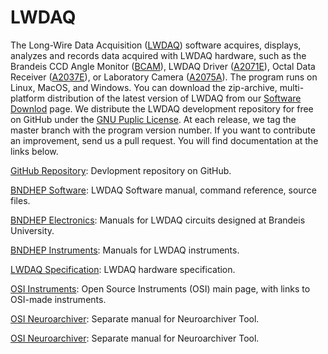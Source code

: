 # LWDAQ

The Long-Wire Data Acquisition ([LWDAQ](http://www.bndhep.net/Electronics/LWDAQ/Manual.html)) software acquires, displays, analyzes and records data acquired with LWDAQ hardware, such as the Brandeis CCD Angle Monitor ([BCAM](http://www.bndhep.net/Devices/BCAM/User_Manual.html)), LWDAQ Driver ([A2071E](http://www.bndhep.net/Electronics/A2071/M2071.html)), Octal Data Receiver ([A2037E](http://www.opensourceinstruments.com/Electronics/A3027/M3027.html)), or Laboratory Camera ([A2075A](http://www.bndhep.net/Electronics/A2075/M2075.html)). The program runs on Linux, MacOS, and Windows. You can download the zip-archive, multi-platform distribution of the latest version of LWDAQ from our [Software Downlod](http://www.bndhep.net/Software/Download/) page. We distribute the LWDAQ development repository for free on GitHub under the [GNU Puplic License](https://www.gnu.org/licenses/gpl-3.0.txt). At each release, we tag the master branch with the program version number. If you want to contribute an improvement, send us a pull request. You will find documentation at the links below.

[GitHub Repository](https://github.com/OSI-INC/LWDAQ): Devlopment repository on GitHub.

[BNDHEP Software](http://www.bndhep.net/Software): LWDAQ Software manual, command reference, source files.

[BNDHEP Electronics](http://www.bndhep.net/Electronics): Manuals for LWDAQ circuits designed at Brandeis University.

[BNDHEP Instruments](http://www.bndhep.net/Devices): Manuals for LWDAQ instruments.

[LWDAQ Specification](http://www.bndhep.net/Devices): LWDAQ hardware specification.

[OSI Instruments](http://www.opensourceinstruments.com): Open Source Instruments (OSI) main page, with links to OSI-made instruments.

[OSI Neuroarchiver](http://www.opensourceinstruments.com/Electronics/A3018/Neuroarchiver.html): Separate manual for Neuroarchiver Tool.

[OSI Neuroarchiver](http://www.opensourceinstruments.com/Electronics/A3018/Receiver.html): Separate manual for Neuroarchiver Tool.



